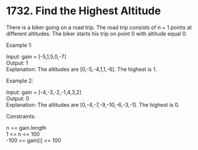 # 1732. Find the Highest Altitude

There is a biker going on a road trip. The road trip consists of n + 1 points 
at different altitudes. The biker starts his trip on point 0 with altitude 
equal 0.


Example 1:

Input: gain = [-5,1,5,0,-7]  
Output: 1  
Explanation: The altitudes are [0,-5,-4,1,1,-6]. The highest is 1.  


Example 2:

Input: gain = [-4,-3,-2,-1,4,3,2]  
Output: 0  
Explanation: The altitudes are [0,-4,-7,-9,-10,-6,-3,-1]. The highest is 0.  
 

Constraints:

n == gain.length  
1 <= n <= 100  
-100 <= gain[i] <= 100  
